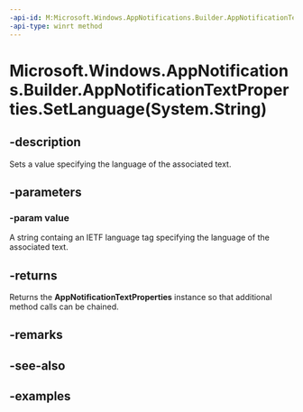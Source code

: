 ```yaml
---
-api-id: M:Microsoft.Windows.AppNotifications.Builder.AppNotificationTextProperties.SetLanguage(System.String)
-api-type: winrt method
---
```


# Microsoft.Windows.AppNotifications.Builder.AppNotificationTextProperties.SetLanguage(System.String)

<!--
public Microsoft.Windows.AppNotifications.Builder.AppNotificationTextProperties SetLanguage (string value);
-->


## -description

Sets a value specifying the language of the associated text.

## -parameters

### -param value

A string containg an IETF language tag specifying the language of the associated text.

## -returns

Returns the **AppNotificationTextProperties** instance so that additional method calls can be chained.

## -remarks

## -see-also

## -examples


